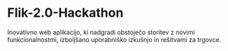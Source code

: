 # Flik-2.0-Hackathon
Inovativno web aplikacijo, ki nadgradi obstoječo storitev z novimi funkcionalnostmi, izboljšano uporabniško izkušnjo in rešitvami za trgovce.
